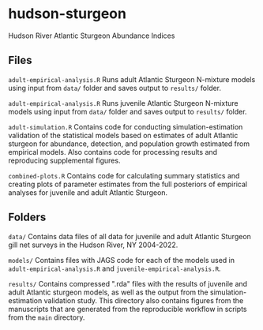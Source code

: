 # hudson-sturgeon
Hudson River Atlantic Sturgeon Abundance Indices

## Files
`adult-empirical-analysis.R` Runs adult Atlantic Sturgeon N-mixture models using input from `data/` folder and saves output to `results/` folder.

`adult-empirical-analysis.R` Runs juvenile Atlantic Sturgeon N-mixture models using input from `data/` folder and saves output to `results/` folder.

`adult-simulation.R` Contains code for conducting simulation-estimation validation of the statistical models based on estimates of adult Atlantic sturgeon for abundance, detection, and population growth estimated from empirical models. Also contains code for processing results and reproducing supplemental figures.

`combined-plots.R` Contains code for calculating summary statistics and creating plots of parameter estimates from the full posteriors of empirical analyses for juvenile and adult Atlantic Sturgeon.


## Folders
`data/` Contains data files of all data for juvenile and adult Atlantic Sturgeon gill net surveys in the Hudson River, NY 2004-2022.

`models/` Contains files with JAGS code for each of the models used in `adult-empirical-analysis.R` and `juvenile-empirical-analysis.R`. 

`results/` Contains compressed ".rda" files with the results of  juvenile and adult Atlantic sturgeon models, as well as the output from the simulation-estimation validation study. This directory also contains figures from the manuscripts that are generated from the reproducible workflow in scripts from the `main` directory.